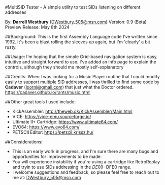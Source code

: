 #MultiSID Tester - A simple utility to test SIDs listening on different addresses

By: **Darrell Westbury** (DWestbury_505@msn.com)
Version: 0.9 (Beta)
Preview Release: May 8th 2024 

##Background:
This is the first Assembly Language code I've written since 1992.
It's been a blast rolling the sleeves up again, but I'm 'clearly' a bit rusty.

##Usage:
I'm hoping that the simple Grid-based navigation system is easy, intuitive and straight forward to use.
I've added an info page to explain the controls, although they should me mostly self-explanatory

##Credits:
When I was looking for a Music Player routine that I could modify easily to support multiple SID addresses,
I was thrilled to find some code by **Cadaver** (loorni@gmail.com) that just what the Doctor ordered.
https://cadaver.github.io/rants/music.html


##Other great tools I used include:
* KickAssembler: http://theweb.dk/KickAssembler/Main.html
* VICE: https://vice-emu.sourceforge.io/
* Ultimate II+ Cartridge: https://www.ultimate64.com/
* EVO64: https://www.evo64.com/
* PETSCII Editor: https://petscii.krissz.hu/

##Considerations:
* This is an early work in progress, and I'm sure there are many bugs and opportunities for improvements to be made.
* You will experience instability if you're using a cartridge like RetroReplay and tryin to use SIDs addressing in the $DE00-$DFE0 range.
* I welcome suggestions and feedback, so please feel free to reach out to me at: DWestbury_505@msn.com
